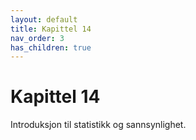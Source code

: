 ```yaml
---
layout: default
title: Kapittel 14
nav_order: 3
has_children: true
---
```


# Kapittel 14

Introduksjon til statistikk og sannsynlighet.
